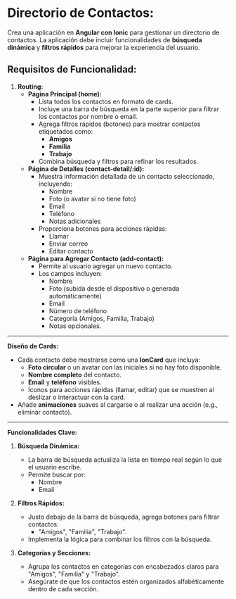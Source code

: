 # **Directorio de Contactos:**
Crea una aplicación en **Angular con Ionic** para gestionar un directorio de contactos. La aplicación debe incluir funcionalidades de **búsqueda dinámica** y **filtros rápidos** para mejorar la experiencia del usuario.


## **Requisitos de Funcionalidad:**

1. **Routing:**
    - **Página Principal (home):**
        - Lista todos los contactos en formato de cards.
        - Incluye una barra de búsqueda en la parte superior para filtrar los contactos por nombre o email.
        - Agrega filtros rápidos (botones) para mostrar contactos etiquetados como:
            - **Amigos**
            - **Familia**
            - **Trabajo**
        - Combina búsqueda y filtros para refinar los resultados.
    - **Página de Detalles (contact-detail/:id):**
        - Muestra información detallada de un contacto seleccionado, incluyendo:
            - Nombre
            - Foto (o avatar si no tiene foto)
            - Email
            - Teléfono
            - Notas adicionales
        - Proporciona botones para acciones rápidas:
            - Llamar
            - Enviar correo
            - Editar contacto
    - **Página para Agregar Contacto (add-contact):**
        - Permite al usuario agregar un nuevo contacto.
        - Los campos incluyen:
            - Nombre
            - Foto (subida desde el dispositivo o generada automáticamente)
            - Email
            - Número de teléfono
            - Categoría (Amigos, Familia, Trabajo)
            - Notas opcionales.

---

**Diseño de Cards:**

  - Cada contacto debe mostrarse como una **IonCard** que incluya:
      - **Foto circular** o un avatar con las iniciales si no hay foto disponible.
      - **Nombre completo** del contacto.
      - **Email** y **teléfono** visibles.
      - Íconos para acciones rápidas (llamar, editar) que se muestren al deslizar o interactuar con la card.
  - Añade **animaciones** suaves al cargarse o al realizar una acción (e.g., eliminar contacto).

---

**Funcionalidades Clave:**

1. **Búsqueda Dinámica:**
    - La barra de búsqueda actualiza la lista en tiempo real según lo que el usuario escribe.
    - Permite buscar por:
        - Nombre
        - Email

2. **Filtros Rápidos:**
    - Justo debajo de la barra de búsqueda, agrega botones para filtrar contactos:
        - "Amigos", "Familia", "Trabajo".
    - Implementa la lógica para combinar los filtros con la búsqueda.

3. **Categorías y Secciones:**
    - Agrupa los contactos en categorías con encabezados claros para "Amigos", "Familia" y "Trabajo".
    - Asegúrate de que los contactos estén organizados alfabéticamente dentro de cada sección.
